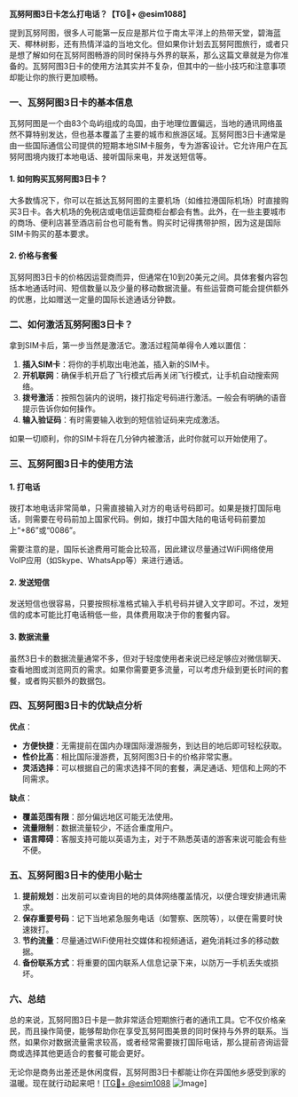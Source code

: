 **瓦努阿图3日卡怎么打电话？【TG💪+ @esim1088】**

提到瓦努阿图，很多人可能第一反应是那片位于南太平洋上的热带天堂，碧海蓝天、椰林树影，还有热情洋溢的当地文化。但如果你计划去瓦努阿图旅行，或者只是想了解如何在瓦努阿图畅游的同时保持与外界的联系，那么这篇文章就是为你准备的。瓦努阿图3日卡的使用方法其实并不复杂，但其中的一些小技巧和注意事项却能让你的旅行更加顺畅。

### 一、瓦努阿图3日卡的基本信息

瓦努阿图是一个由83个岛屿组成的岛国，由于地理位置偏远，当地的通讯网络虽然不算特别发达，但也基本覆盖了主要的城市和旅游区域。瓦努阿图3日卡通常是由一些国际通信公司提供的短期本地SIM卡服务，专为游客设计。它允许用户在瓦努阿图境内拨打本地电话、接听国际来电，并发送短信等。

#### 1. 如何购买瓦努阿图3日卡？
大多数情况下，你可以在抵达瓦努阿图的主要机场（如维拉港国际机场）时直接购买3日卡。各大机场的免税店或电信运营商柜台都会有售。此外，在一些主要城市的商场、便利店甚至酒店前台也可能有售。购买时记得携带护照，因为这是国际SIM卡购买的基本要求。

#### 2. 价格与套餐
瓦努阿图3日卡的价格因运营商而异，但通常在10到20美元之间。具体套餐内容包括本地通话时间、短信数量以及少量的移动数据流量。有些运营商可能会提供额外的优惠，比如赠送一定量的国际长途通话分钟数。

### 二、如何激活瓦努阿图3日卡？

拿到SIM卡后，第一步当然是激活它。激活过程简单得令人难以置信：

1. **插入SIM卡**：将你的手机取出电池盖，插入新的SIM卡。
2. **开机联网**：确保手机开启了飞行模式后再关闭飞行模式，让手机自动搜索网络。
3. **拨号激活**：按照包装内的说明，拨打指定号码进行激活。一般会有明确的语音提示告诉你如何操作。
4. **输入验证码**：有时需要输入收到的短信验证码来完成激活。

如果一切顺利，你的SIM卡将在几分钟内被激活，此时你就可以开始使用了。

### 三、瓦努阿图3日卡的使用方法

#### 1. 打电话
拨打本地电话非常简单，只需直接输入对方的电话号码即可。如果是拨打国际电话，则需要在号码前加上国家代码。例如，拨打中国大陆的电话号码前要加上“+86”或“0086”。

需要注意的是，国际长途费用可能会比较高，因此建议尽量通过WiFi网络使用VoIP应用（如Skype、WhatsApp等）来进行通话。

#### 2. 发送短信
发送短信也很容易，只要按照标准格式输入手机号码并键入文字即可。不过，发短信的成本可能比打电话稍低一些，具体费用取决于你的套餐内容。

#### 3. 数据流量
虽然3日卡的数据流量通常不多，但对于轻度使用者来说已经足够应对微信聊天、查看地图或浏览网页的需求。如果你需要更多流量，可以考虑升级到更长时间的套餐，或者购买额外的数据包。

### 四、瓦努阿图3日卡的优缺点分析

**优点**：
- **方便快捷**：无需提前在国内办理国际漫游服务，到达目的地后即可轻松获取。
- **性价比高**：相比国际漫游费，瓦努阿图3日卡的价格非常实惠。
- **灵活选择**：可以根据自己的需求选择不同的套餐，满足通话、短信和上网的不同需求。

**缺点**：
- **覆盖范围有限**：部分偏远地区可能无法使用。
- **流量限制**：数据流量较少，不适合重度用户。
- **语言障碍**：客服支持可能以英语为主，对于不熟悉英语的游客来说可能会有些不便。

### 五、瓦努阿图3日卡的使用小贴士

1. **提前规划**：出发前可以查询目的地的具体网络覆盖情况，以便合理安排通讯需求。
2. **保存重要号码**：记下当地紧急服务电话（如警察、医院等），以便在需要时快速拨打。
3. **节约流量**：尽量通过WiFi使用社交媒体和视频通话，避免消耗过多的移动数据。
4. **备份联系方式**：将重要的国内联系人信息记录下来，以防万一手机丢失或损坏。

### 六、总结

总的来说，瓦努阿图3日卡是一款非常适合短期旅行者的通讯工具。它不仅价格亲民，而且操作简便，能够帮助你在享受瓦努阿图美景的同时保持与外界的联系。当然，如果你对数据流量需求较高，或者经常需要拨打国际电话，那么提前咨询运营商或选择其他更适合的套餐可能会更好。

无论你是商务出差还是休闲度假，瓦努阿图3日卡都能让你在异国他乡感受到家的温暖。现在就行动起来吧！[[TG💪+ @esim1088](https://t.me/s/esim1088) ![Image](https://i.postimg.cc/4NQfJmqS/Snipaste-2025-05-13-00-14-12.png)]